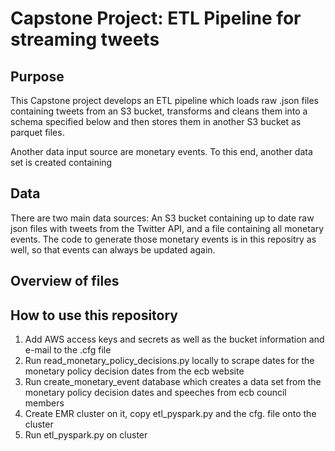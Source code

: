 # Capstone Project: ETL Pipeline for streaming tweets

## Purpose

This Capstone project develops an ETL pipeline which loads raw .json files containing tweets from an S3 bucket, transforms and cleans them into a schema specified below and then stores them in another S3 bucket as parquet files.

Another data input source are monetary events. To this end, another data set is created containing

## Data

There are two main data sources: An S3 bucket containing up to date raw json files
with tweets from the Twitter API, and a file containing all monetary events. The code to generate those monetary events is in this repositry as well, so that events
can always be updated again.

## Overview of files

## How to use this repository

1. Add AWS access keys and secrets as well as the bucket information and e-mail to
the .cfg file
2. Run read_monetary_policy_decisions.py locally to scrape dates for the monetary policy
decision dates from the ecb website
3. Run create_monetary_event database which creates a data set from the monetary policy decision dates and speeches from ecb council members
4. Create EMR cluster on it, copy etl_pyspark.py and the cfg. file onto the cluster
5. Run etl_pyspark.py on cluster
